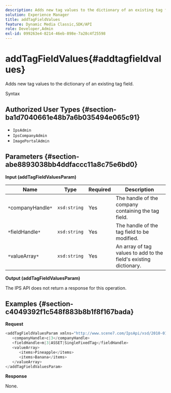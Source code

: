 ```yaml
---
description: Adds new tag values to the dictionary of an existing tag field.
solution: Experience Manager
title: addTagFieldValues
feature: Dynamic Media Classic,SDK/API
role: Developer,Admin
exl-id: 099263e4-8214-46eb-898e-7a28c4f25598
---
```

# addTagFieldValues{#addtagfieldvalues}

Adds new tag values to the dictionary of an existing tag field.

 Syntax 

## Authorized User Types {#section-ba1d7040661e48b7a6b035494e065c91}

* `IpsAdmin` 
* `IpsCompanyAdmin` 
* `ImagePortalAdmin`

## Parameters {#section-abe8893038bb4ddfaccc11a8c75e6bd0}

**Input (addTagFieldValuesParam)** 

|  Name  | Type  | Required  | Description  |
|---|---|---|---|
|  `*`companyHandle`*`  | `xsd:string`  | Yes  | The handle of the company containing the tag field.  |
|  `*`fieldHandle`*`  | `xsd:string`  | Yes  | The handle of the tag field to be modified.  |
|  `*`valueArray`*`  | `xsd:string`  | Yes  | An array of tag values to add to the field's existing dictionary.  |

**Output (addTagFieldValuesParam)**

The IPS API does not return a response for this operation.

## Examples {#section-c4049392f1c548f883b8b1f8f167bada}

**Request** 

```java
<addTagFieldValuesParam xmlns="http://www.scene7.com/IpsApi/xsd/2010-01-31">
   <companyHandle>c|3</companyHandle>
   <fieldHandle>m|3|ASSET|SingleFixedTag</fieldHandle>
   <valueArray>
      <items>Pineapple</items>
      <items>Banana</items>
   </valueArray>
</addTagFieldValuesParam>
```

**Response**

None.
